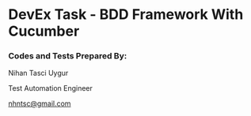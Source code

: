 # DevEx Task - BDD Framework With Cucumber



### Codes and Tests Prepared By:

Nihan Tasci Uygur

Test Automation Engineer

nhntsc@gmail.com



